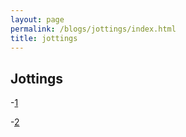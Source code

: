 ```yaml
---
layout: page
permalink: /blogs/jottings/index.html
title: jottings
---
```


## Jottings

-[1](https://Peiyuan-Wang.github.io/blogs/jottings/1)

-[2](https://Peiyuan-Wang.github.io/blogs/jottings/2)
